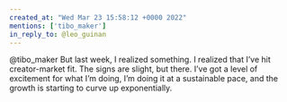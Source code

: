 ```yaml
---
created_at: "Wed Mar 23 15:58:12 +0000 2022"
mentions: ['tibo_maker']
in_reply_to: @leo_guinan
---
```


@tibo_maker But last week, I realized something. I realized that I’ve hit creator-market fit. The signs are slight, but there. I’ve got a level of excitement for what I’m doing, I’m doing it at a sustainable pace, and the growth is starting to curve up exponentially.